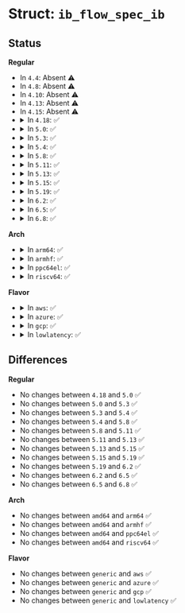 # Struct: <code>ib_flow_spec_ib</code>

## Status
<b>Regular</b>
<ul>
<li>
In <code>4.4</code>: Absent ⚠️
</li>
<li>
In <code>4.8</code>: Absent ⚠️
</li>
<li>
In <code>4.10</code>: Absent ⚠️
</li>
<li>
In <code>4.13</code>: Absent ⚠️
</li>
<li>
In <code>4.15</code>: Absent ⚠️
</li>
<li>
<details>
<summary>In <code>4.18</code>: ✅</summary>

```c
struct ib_flow_spec_ib {
    u32 type;
    u16 size;
    struct ib_flow_ib_filter val;
    struct ib_flow_ib_filter mask;
};
```
</details>
</li>
<li>
<details>
<summary>In <code>5.0</code>: ✅</summary>

```c
struct ib_flow_spec_ib {
    u32 type;
    u16 size;
    struct ib_flow_ib_filter val;
    struct ib_flow_ib_filter mask;
};
```
</details>
</li>
<li>
<details>
<summary>In <code>5.3</code>: ✅</summary>

```c
struct ib_flow_spec_ib {
    u32 type;
    u16 size;
    struct ib_flow_ib_filter val;
    struct ib_flow_ib_filter mask;
};
```
</details>
</li>
<li>
<details>
<summary>In <code>5.4</code>: ✅</summary>

```c
struct ib_flow_spec_ib {
    u32 type;
    u16 size;
    struct ib_flow_ib_filter val;
    struct ib_flow_ib_filter mask;
};
```
</details>
</li>
<li>
<details>
<summary>In <code>5.8</code>: ✅</summary>

```c
struct ib_flow_spec_ib {
    u32 type;
    u16 size;
    struct ib_flow_ib_filter val;
    struct ib_flow_ib_filter mask;
};
```
</details>
</li>
<li>
<details>
<summary>In <code>5.11</code>: ✅</summary>

```c
struct ib_flow_spec_ib {
    u32 type;
    u16 size;
    struct ib_flow_ib_filter val;
    struct ib_flow_ib_filter mask;
};
```
</details>
</li>
<li>
<details>
<summary>In <code>5.13</code>: ✅</summary>

```c
struct ib_flow_spec_ib {
    u32 type;
    u16 size;
    struct ib_flow_ib_filter val;
    struct ib_flow_ib_filter mask;
};
```
</details>
</li>
<li>
<details>
<summary>In <code>5.15</code>: ✅</summary>

```c
struct ib_flow_spec_ib {
    u32 type;
    u16 size;
    struct ib_flow_ib_filter val;
    struct ib_flow_ib_filter mask;
};
```
</details>
</li>
<li>
<details>
<summary>In <code>5.19</code>: ✅</summary>

```c
struct ib_flow_spec_ib {
    u32 type;
    u16 size;
    struct ib_flow_ib_filter val;
    struct ib_flow_ib_filter mask;
};
```
</details>
</li>
<li>
<details>
<summary>In <code>6.2</code>: ✅</summary>

```c
struct ib_flow_spec_ib {
    u32 type;
    u16 size;
    struct ib_flow_ib_filter val;
    struct ib_flow_ib_filter mask;
};
```
</details>
</li>
<li>
<details>
<summary>In <code>6.5</code>: ✅</summary>

```c
struct ib_flow_spec_ib {
    u32 type;
    u16 size;
    struct ib_flow_ib_filter val;
    struct ib_flow_ib_filter mask;
};
```
</details>
</li>
<li>
<details>
<summary>In <code>6.8</code>: ✅</summary>

```c
struct ib_flow_spec_ib {
    u32 type;
    u16 size;
    struct ib_flow_ib_filter val;
    struct ib_flow_ib_filter mask;
};
```
</details>
</li>
</ul>
<b>Arch</b>
<ul>
<li>
<details>
<summary>In <code>arm64</code>: ✅</summary>

```c
struct ib_flow_spec_ib {
    u32 type;
    u16 size;
    struct ib_flow_ib_filter val;
    struct ib_flow_ib_filter mask;
};
```
</details>
</li>
<li>
<details>
<summary>In <code>armhf</code>: ✅</summary>

```c
struct ib_flow_spec_ib {
    u32 type;
    u16 size;
    struct ib_flow_ib_filter val;
    struct ib_flow_ib_filter mask;
};
```
</details>
</li>
<li>
<details>
<summary>In <code>ppc64el</code>: ✅</summary>

```c
struct ib_flow_spec_ib {
    u32 type;
    u16 size;
    struct ib_flow_ib_filter val;
    struct ib_flow_ib_filter mask;
};
```
</details>
</li>
<li>
<details>
<summary>In <code>riscv64</code>: ✅</summary>

```c
struct ib_flow_spec_ib {
    u32 type;
    u16 size;
    struct ib_flow_ib_filter val;
    struct ib_flow_ib_filter mask;
};
```
</details>
</li>
</ul>
<b>Flavor</b>
<ul>
<li>
<details>
<summary>In <code>aws</code>: ✅</summary>

```c
struct ib_flow_spec_ib {
    u32 type;
    u16 size;
    struct ib_flow_ib_filter val;
    struct ib_flow_ib_filter mask;
};
```
</details>
</li>
<li>
<details>
<summary>In <code>azure</code>: ✅</summary>

```c
struct ib_flow_spec_ib {
    u32 type;
    u16 size;
    struct ib_flow_ib_filter val;
    struct ib_flow_ib_filter mask;
};
```
</details>
</li>
<li>
<details>
<summary>In <code>gcp</code>: ✅</summary>

```c
struct ib_flow_spec_ib {
    u32 type;
    u16 size;
    struct ib_flow_ib_filter val;
    struct ib_flow_ib_filter mask;
};
```
</details>
</li>
<li>
<details>
<summary>In <code>lowlatency</code>: ✅</summary>

```c
struct ib_flow_spec_ib {
    u32 type;
    u16 size;
    struct ib_flow_ib_filter val;
    struct ib_flow_ib_filter mask;
};
```
</details>
</li>
</ul>

## Differences
<b>Regular</b>
<ul>
<li>
No changes between <code>4.18</code> and <code>5.0</code> ✅
</li>
<li>
No changes between <code>5.0</code> and <code>5.3</code> ✅
</li>
<li>
No changes between <code>5.3</code> and <code>5.4</code> ✅
</li>
<li>
No changes between <code>5.4</code> and <code>5.8</code> ✅
</li>
<li>
No changes between <code>5.8</code> and <code>5.11</code> ✅
</li>
<li>
No changes between <code>5.11</code> and <code>5.13</code> ✅
</li>
<li>
No changes between <code>5.13</code> and <code>5.15</code> ✅
</li>
<li>
No changes between <code>5.15</code> and <code>5.19</code> ✅
</li>
<li>
No changes between <code>5.19</code> and <code>6.2</code> ✅
</li>
<li>
No changes between <code>6.2</code> and <code>6.5</code> ✅
</li>
<li>
No changes between <code>6.5</code> and <code>6.8</code> ✅
</li>
</ul>
<b>Arch</b>
<ul>
<li>
No changes between <code>amd64</code> and <code>arm64</code> ✅
</li>
<li>
No changes between <code>amd64</code> and <code>armhf</code> ✅
</li>
<li>
No changes between <code>amd64</code> and <code>ppc64el</code> ✅
</li>
<li>
No changes between <code>amd64</code> and <code>riscv64</code> ✅
</li>
</ul>
<b>Flavor</b>
<ul>
<li>
No changes between <code>generic</code> and <code>aws</code> ✅
</li>
<li>
No changes between <code>generic</code> and <code>azure</code> ✅
</li>
<li>
No changes between <code>generic</code> and <code>gcp</code> ✅
</li>
<li>
No changes between <code>generic</code> and <code>lowlatency</code> ✅
</li>
</ul>
